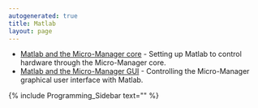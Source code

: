 ```yaml
---
autogenerated: true
title: Matlab
layout: page
---
```


-   [Matlab and the Micro-Manager
    core](Matlab_Configuration "wikilink") - Setting up Matlab to
    control hardware through the Micro-Manager core.
-   [Matlab and the Micro-Manager
    GUI](Matlab_and_the_Micro-Manager_GUI "wikilink") - Controlling the
    Micro-Manager graphical user interface with Matlab.

{% include Programming_Sidebar text="" %}

  
